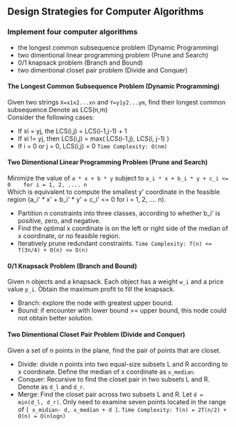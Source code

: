 ## Design Strategies for Computer Algorithms

### Implement four computer algorithms
* the longest common subsequence problem (Dynamic Programming)
* two dimentional linear programming problem (Prune and Search)
* 0/1 knapsack problem (Branch and Bound)
* two dimentional closet pair problem (Divide and Conquer)

#### The Longest Common Subsequence Problem (Dynamic Programming)
Given two strings `X=x1x2...xn` and `Y=y1y2...ym`, find their longest common subsequence.Denote as LCS(n,m)<br />
Consider the following cases:<br />
* If xi = yj, the LCS(i,j) = LCS(i-1,j-1) + 1
* If xi != yj, then LCS(i,j) = max( LCS(i-1,j), LCS(i, j-1) )
* If i = 0 or j = 0, LCS(i,j) = 0
`Time Complexity: O(nm)`

#### Two Dimentional Linear Programming Problem (Prune and Search)
Minimize the value of `a * x + b * y` subject to `a_i * x + b_i * y + c_i <= 0    for i = 1, 2, .... n` <br />
Which is equivalent to compute the smallest y' coordinate in the feasible region (a_i' * x' + b_i' * y' + c_i' <= 0    for i = 1, 2, .... n).<br />
* Partition n constraints into three classes, according to whether b_i' is positive, zero, and negative.
* Find the optimal x coordinate is on the left or right side of the median of x coordinate, or no feasible region.
* Iteratively prune redundant constraints.
`Time Complexity: T(n) <= T(3n/4) + O(n) <= O(n)`

#### 0/1 Knapsack Problem (Branch and Bound)
Given n objects and a knapsack. Each object has a weight `w_i` and a price value `p_i`. Obtain the maximum profit to fill the knapsack.<br />
* Branch: explore the node with greatest upper bound.
* Bound: if encounter with lower bound >= upper bound, this node could not obtain better solution.

#### Two Dimentional Closet Pair Problem (Divide and Conquer)
Given a set of n points in the plane, find the pair of points that are closet.<br />
* Divide: divide n points into two equal-size subsets L and R according to x coordinate. Define the median of x coordinate as `x_median`.
* Conquer: Recursive to find the closet pair in two subsets L and R. Denote as `d_l` and `d_r`.
* Merge: Find the closet pair across two subsets L and R. Let `d = min(d_l, d_r)`. Only need to examine seven points located in the range of `[ x_midian- d, x_median + d ]`. 
`Time Complexity: T(n) = 2T(n/2) + O(n) = O(nlogn)`
